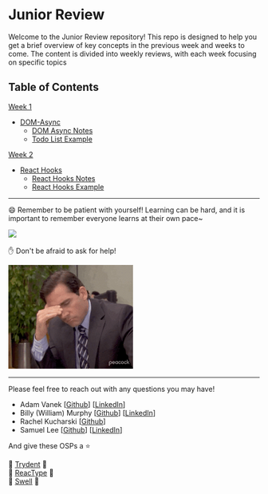 # Junior Review

Welcome to the Junior Review repository! This repo is designed to help you get a brief overview of key concepts in the previous week and weeks to come. The content is divided into weekly reviews, with each week focusing on specific topics

## Table of Contents
[Week 1](/week-1-review/)
- [DOM-Async](/week-1-review/DOM-Async/)
  - [DOM Async Notes](/week-1-review/DOM-Async/dom-async-notes.md)
  - [Todo List Example](/week-1-review/DOM-Async/todo-list-practice/)

[Week 2](/week-2-review/)
- [React Hooks](/week-2-review/react-hooks/)
  - [React Hooks Notes](/week-2-review/react-hooks/react-hook-notes.md)
  - [React Hooks Example](/week-2-review/react-hooks/hook-example/)

---
😄 Remember to be patient with yourself!
Learning can be hard, and it is important to remember everyone learns at their own pace~  

<img src="./assets/hobbit.gif" width="250"/>


✋ Don't be afraid to ask for help!

<img src="./assets/explain.gif" width="250"/>



---
Please feel free to reach out with any questions you may have!

- Adam Vanek [[Github](https://github.com/atvanek)] [[LinkedIn](https://www.linkedin.com/in/a-vanek/)]  
- Billy (William) Murphy [[Github](https://github.com/olsoninoslo)] [[LinkedIn](https://www.linkedin.com/in/w-william-j-murphy/)]  
- Rachel Kucharski [[Github](https://github.com/rachelk585)] 
- Samuel Lee [[Github](https://github.com/leesamuel423)] [[LinkedIn](https://www.linkedin.com/in/leesamuel423/)]

And give these OSPs a ⭐  

🔱 [Trydent](https://github.com/oslabs-beta/trydent) 🔱  
🧪 [ReacType](https://github.com/open-source-labs/ReacType) 🧪  
🌊 [Swell](https://github.com/open-source-labs/Swell) 🌊  

